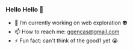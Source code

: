 ### Hello Hello :wave:
- 🔭 I’m currently working on web exploration :alien:
- 📫 How to reach me: ggencas@gmail.com
- ⚡ Fun fact: can't think of the good1 yet :sob:
<!--
**ggencas/ggencas** is a ✨ _special_ ✨ repository because its `README.md` (this file) appears on your GitHub profile.

Here are some ideas to get you started:

- 🔭 I’m currently working on ...
- 🌱 I’m currently learning ...
- 👯 I’m looking to collaborate on ...
- 🤔 I’m looking for help with ...
- 💬 Ask me about ...
- 📫 How to reach me: ...
- 😄 Pronouns: ...
- ⚡ Fun fact: ...
-->
